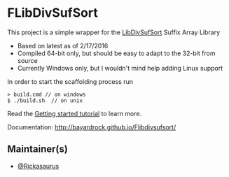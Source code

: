 # FLibDivSufSort

This project is a simple wrapper for the [LibDivSufSort](https://github.com/y-256/libdivsufsort/) Suffix Array Library

* Based on latest as of 2/17/2016
* Compiled 64-bit only, but should be easy to adapt to the 32-bit from source
* Currently Windows only, but I wouldn't mind help adding Linux support

In order to start the scaffolding process run 

    > build.cmd // on windows    
    $ ./build.sh  // on unix
    
Read the [Getting started tutorial](http://bayardrock.github.io/Flibdivsufsort/index.html#Getting-started) to learn more.

Documentation: http://bayardrock.github.io/Flibdivsufsort/

## Maintainer(s)

- [@Rickasaurus](https://github.com/Rickasaurus)

